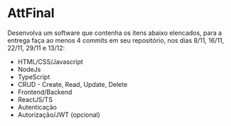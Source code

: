 # AttFinal

Desenvolva um software que contenha os itens abaixo elencados, para a entrega faça ao menos 4 commits em seu repositório, nos dias 8/11, 16/11, 22/11, 29/11 e 13/12:

- HTML/CSS/Javascript
- NodeJs
- TypeScript
- CRUD - Create, Read, Update, Delete
- Frontend/Backend
- ReactJS/TS
- Autenticação
- Autorização/JWT (opcional)

